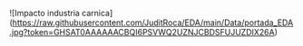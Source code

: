 ![Impacto industria carnica] (https://raw.githubusercontent.com/JuditRoca/EDA/main/Data/portada_EDA.jpg?token=GHSAT0AAAAAACBQI6PSVWQ2UZNJCBDSFUJUZDIX26A)

